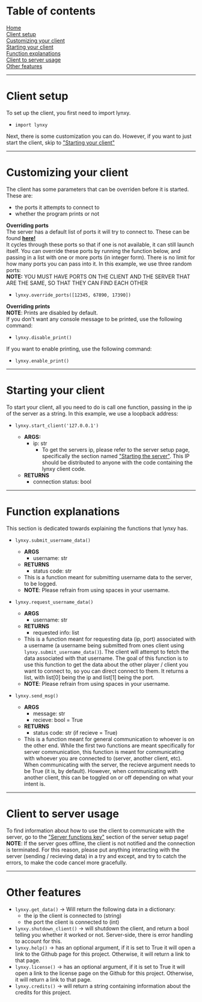 <!-- table of contents -->
# Table of contents
[Home](https://github.com/SketchedDoughnut/lynxy) <br>
[Client setup](./lynxy.md#client-setup) <br>
[Customizing your client](./lynxy.md#customizing-your-client) <br>
[Starting your client](./lynxy.md#starting-your-client) <br>
[Function explanations](lynxy.md#function-explanations) <br>
[Client to server usage](./lynxy.md#client-to-server-usage) <br>
[Other features](./lynxy.md#other-features)


***


<!-- client setup -->
# Client setup
To set up the client, you first need to import lynxy. <br>
-     import lynxy
Next, there is some customization you can do. However, if you want to just start the client, skip to ["Starting your client"](./lynxy.md#starting-your-client)


***


<!-- info on customizing client features -->
# Customizing your client <br>
The client has some parameters that can be overriden before it is started. These are:
- the ports it attempts to connect to
- whether the program prints or not

<!-- information on overriding ports -->
**Overriding ports** <br>
The server has a default list of ports it will try to connect to. These can be found [**here!**](./shared/ports.md) <br>
It cycles through these ports so that if one is not available, it can still launch itself. You can override these ports by running the function below, and passing in a list with one or more ports (in integer form). There is no limit for how many ports you can pass into it. In this example, we use three random ports: <br>
**NOTE:** YOU MUST HAVE PORTS ON THE CLIENT AND THE SERVER THAT ARE THE SAME, SO THAT THEY CAN FIND EACH OTHER
-     lynxy.override_ports([12345, 67890, 17390])

<!-- information on overriding prints -->
**Overriding prints** <br>
**NOTE**: Prints are disabled by default. <br>
If you don't want any console message to be printed, use the following command:
-     lynxy.disable_print()
If you want to enable printing, use the following command:
-     lynxy.enable_print()


***


<!-- information on starting client -->
# Starting your client
To start your client, all you need to do is call one function, passing in the ip of the server as a string. In this example, we use a loopback address:
-     lynxy.start_client('127.0.0.1')
  - **ARGS:**
    - ip: str
      - To get the servers ip, please refer to the server setup page, specifically the section named ["Starting the server"](lynxy_server.md#starting-the-server). This IP should be distributed to anyone with the code containing the lynxy client code. <br>
  - **RETURNS**
    - connection status: bool
 

***


<!-- explenations for other functions -->
# Function explanations
This section is dedicated towards explaining the functions that lynxy has.

-     lynxy.submit_username_data()
  - **ARGS**
    - username: str
  - **RETURNS**
    - status code: str
  - This is a function meant for submitting username data to the server, to be logged.
  - **NOTE**: Please refrain from using spaces in your username.

-     lynxy.request_username_data()
  - **ARGS**
    - username: str
  - **RETURNS**
    - requested info: list
  - This is a function meant for requesting data (ip, port) associated with a username (a username being submitted from ones client using `lynxy.submit_username_data()`). The client will attempt to fetch the data associated with that username. The goal of this function is to use this function to get the data about the other player / client you want to connect to, so you can direct connect to them. It returns a list, with list[0] being the ip and list[1] being the port.
  - **NOTE**: Please refrain from using spaces in your username.
  
-     lynxy.send_msg()
  - **ARGS**
    - message: str
    - recieve: bool = True
  - **RETURNS**
    - status code: str (if recieve = True)
  - This is a function meant for general communication to whoever is on the other end. While the first two functions are meant specifically for server communication, this function is meant for communicating with whoever you are connected to (server, another client, etc). When communicating with the server, the recieve argument needs to be True (it is, by default). However, when communicating with another client, this can be toggled on or off depending on what your intent is.

***
# Client to server usage
To find information about how to use the client to communicate with the server, go to the ["Server functions key"](lynxy_server.md#server-functions-key) section of the server setup page! <br>
**NOTE**: If the server goes offline, the client is not notified and the connection is terminated. For this reason, please put anything interacting with the server (sending / recieving data) in a try and except, and try to catch the errors, to make the code cancel more gracefully.
***
# Other features
- `lynxy.get_data()` -> Will return the following data in a dictionary:
  - the ip the client is connected to (string)
  - the port the client is connected to (int)
- `lynxy.shutdown_client()` -> will shutdown the client, and return a bool telling you whether it worked or not. Server-side, there is error handling to account for this.
- `lynxy.help()` -> has an optional argument, if it is set to True it will open a link to the Github page for this project. Otherwise, it will return a link to that page.
- `lynxy.license()` -> has an optional argument, if it is set to True it will open a link to the license page on the Github for this project. Otherwise, it will return a link to that page.
- `lynxy.credits()` -> will return a string containing information about the credits for this project.
